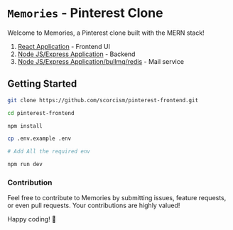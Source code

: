 # `Memories` - Pinterest Clone

Welcome to Memories, a Pinterest clone built with the MERN stack!

1. [React Application](https://github.com/scorcism/pinterest-frontend) - Frontend UI
2. [Node JS/Express  Application](https://github.com/scorcism/pinterest-backend) - Backend 
3. [Node JS/Express  Application/bullmq/redis](https://github.com/scorcism/express-mail-queue) - Mail service

## Getting Started

```bash
git clone https://github.com/scorcism/pinterest-frontend.git

cd pinterest-frontend

npm install 

cp .env.example .env

# Add All the required env

npm run dev
```
### Contribution
Feel free to contribute to Memories by submitting issues, feature requests, or even pull requests. Your contributions are highly valued!


Happy coding! 🚀
